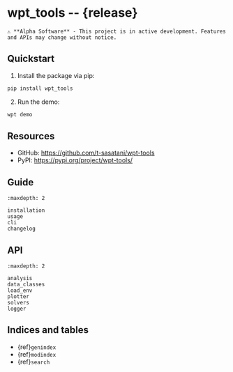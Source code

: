 # wpt_tools -- {release}

```{important}
⚠️ **Alpha Software** - This project is in active development. Features and APIs may change without notice.
```

## Quickstart

1. Install the package via pip:

```bash
pip install wpt_tools
```

2. Run the demo:

```bash
wpt demo
```

## Resources

- GitHub: https://github.com/t-sasatani/wpt-tools
- PyPI: https://pypi.org/project/wpt-tools/

## Guide

```{toctree}
:maxdepth: 2

installation
usage
cli
changelog
```

## API

```{toctree}
:maxdepth: 2

analysis
data_classes
load_env
plotter
solvers
logger
```

## Indices and tables

- {ref}`genindex`
- {ref}`modindex`
- {ref}`search`
